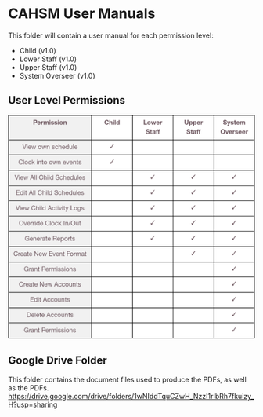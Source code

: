 # CAHSM User Manuals

This folder will contain a user manual for each permission level:

- Child (v1.0)
- Lower Staff (v1.0)
- Upper Staff (v1.0)
- System Overseer (v1.0)

## User Level Permissions
<img src="/readme_images/User_Level_Permissions.png" width="600">

## Google Drive Folder

This folder contains the document files used to produce the PDFs, as well as the PDFs.
https://drive.google.com/drive/folders/1wNIddTquCZwH_NzzI1rIbRh7fkuizy_H?usp=sharing
